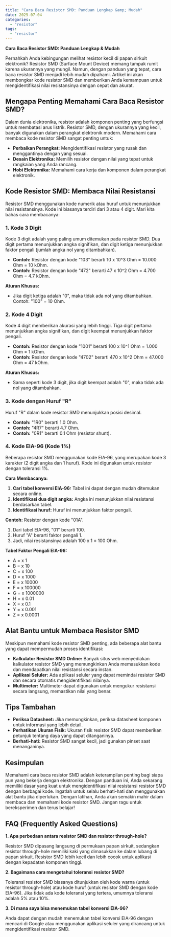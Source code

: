 ```yaml
---
title: "Cara Baca Resistor SMD: Panduan Lengkap &amp; Mudah"
date: 2025-07-04
categories: 
  - "resistor"
tags: 
  - "resistor"
---
```


**Cara Baca Resistor SMD: Panduan Lengkap & Mudah**

Pernahkah Anda kebingungan melihat resistor kecil di papan sirkuit elektronik? Resistor SMD (Surface Mount Device) memang tampak rumit karena ukurannya yang mungil. Namun, dengan panduan yang tepat, cara baca resistor SMD menjadi lebih mudah dipahami. Artikel ini akan membongkar kode resistor SMD dan memberikan Anda kemampuan untuk mengidentifikasi nilai resistansinya dengan cepat dan akurat.

## Mengapa Penting Memahami Cara Baca Resistor SMD?

Dalam dunia elektronika, resistor adalah komponen penting yang berfungsi untuk membatasi arus listrik. Resistor SMD, dengan ukurannya yang kecil, banyak digunakan dalam perangkat elektronik modern. Memahami cara membaca kode resistor SMD sangat penting untuk:

- **Perbaikan Perangkat:** Mengidentifikasi resistor yang rusak dan menggantinya dengan yang sesuai.
- **Desain Elektronika:** Memilih resistor dengan nilai yang tepat untuk rangkaian yang Anda rancang.
- **Hobi Elektronika:** Memahami cara kerja dan komponen dalam perangkat elektronik.

## Kode Resistor SMD: Membaca Nilai Resistansi

Resistor SMD menggunakan kode numerik atau huruf untuk menunjukkan nilai resistansinya. Kode ini biasanya terdiri dari 3 atau 4 digit. Mari kita bahas cara membacanya:

### 1\. Kode 3 Digit

Kode 3 digit adalah yang paling umum ditemukan pada resistor SMD. Dua digit pertama menunjukkan angka signifikan, dan digit ketiga menunjukkan faktor pengali (jumlah angka nol yang ditambahkan).

- **Contoh:** Resistor dengan kode "103" berarti 10 x 10^3 Ohm = 10.000 Ohm = 10 kOhm.
- **Contoh:** Resistor dengan kode "472" berarti 47 x 10^2 Ohm = 4.700 Ohm = 4.7 kOhm.

**Aturan Khusus:**

- Jika digit ketiga adalah "0", maka tidak ada nol yang ditambahkan. Contoh: "100" = 10 Ohm.

### 2\. Kode 4 Digit

Kode 4 digit memberikan akurasi yang lebih tinggi. Tiga digit pertama menunjukkan angka signifikan, dan digit keempat menunjukkan faktor pengali.

- **Contoh:** Resistor dengan kode "1001" berarti 100 x 10^1 Ohm = 1.000 Ohm = 1 kOhm.
- **Contoh:** Resistor dengan kode "4702" berarti 470 x 10^2 Ohm = 47.000 Ohm = 47 kOhm.

**Aturan Khusus:**

- Sama seperti kode 3 digit, jika digit keempat adalah "0", maka tidak ada nol yang ditambahkan.

### 3\. Kode dengan Huruf "R"

Huruf "R" dalam kode resistor SMD menunjukkan posisi desimal.

- **Contoh:** "1R0" berarti 1.0 Ohm.
- **Contoh:** "4R7" berarti 4.7 Ohm.
- **Contoh:** "0R1" berarti 0.1 Ohm (resistor shunt).

### 4\. Kode EIA-96 (Kode 1%)

Beberapa resistor SMD menggunakan kode EIA-96, yang merupakan kode 3 karakter (2 digit angka dan 1 huruf). Kode ini digunakan untuk resistor dengan toleransi 1%.

**Cara Membacanya:**

1. **Cari tabel konversi EIA-96:** Tabel ini dapat dengan mudah ditemukan secara online.
2. **Identifikasi dua digit angka:** Angka ini menunjukkan nilai resistansi berdasarkan tabel.
3. **Identifikasi huruf:** Huruf ini menunjukkan faktor pengali.

**Contoh:** Resistor dengan kode "01A".

1. Dari tabel EIA-96, "01" berarti 100.
2. Huruf "A" berarti faktor pengali 1.
3. Jadi, nilai resistansinya adalah 100 x 1 = 100 Ohm.

**Tabel Faktor Pengali EIA-96:**

- A = x 1
- B = x 10
- C = x 100
- D = x 1000
- E = x 10000
- F = x 100000
- G = x 1000000
- H = x 0.01
- X = x 0.1
- Y = x 0.001
- Z = x 0.0001

## Alat Bantu untuk Membaca Resistor SMD

Meskipun memahami kode resistor SMD penting, ada beberapa alat bantu yang dapat mempermudah proses identifikasi:

- **Kalkulator Resistor SMD Online:** Banyak situs web menyediakan kalkulator resistor SMD yang memungkinkan Anda memasukkan kode dan mendapatkan nilai resistansi secara instan.
- **Aplikasi Seluler:** Ada aplikasi seluler yang dapat memindai resistor SMD dan secara otomatis mengidentifikasi nilainya.
- **Multimeter:** Multimeter dapat digunakan untuk mengukur resistansi secara langsung, memastikan nilai yang benar.

## Tips Tambahan

- **Periksa Datasheet:** Jika memungkinkan, periksa datasheet komponen untuk informasi yang lebih detail.
- **Perhatikan Ukuran Fisik:** Ukuran fisik resistor SMD dapat memberikan petunjuk tentang daya yang dapat ditanganinya.
- **Berhati-hati:** Resistor SMD sangat kecil, jadi gunakan pinset saat menanganinya.

## Kesimpulan

Memahami cara baca resistor SMD adalah keterampilan penting bagi siapa pun yang bekerja dengan elektronika. Dengan panduan ini, Anda sekarang memiliki dasar yang kuat untuk mengidentifikasi nilai resistansi resistor SMD dengan berbagai kode. Ingatlah untuk selalu berhati-hati dan menggunakan alat bantu jika diperlukan. Dengan latihan, Anda akan semakin mahir dalam membaca dan memahami kode resistor SMD. Jangan ragu untuk bereksperimen dan terus belajar!

## FAQ (Frequently Asked Questions)

**1\. Apa perbedaan antara resistor SMD dan resistor through-hole?**

Resistor SMD dipasang langsung di permukaan papan sirkuit, sedangkan resistor through-hole memiliki kaki yang dimasukkan ke dalam lubang di papan sirkuit. Resistor SMD lebih kecil dan lebih cocok untuk aplikasi dengan kepadatan komponen tinggi.

**2\. Bagaimana cara mengetahui toleransi resistor SMD?**

Toleransi resistor SMD biasanya ditunjukkan oleh kode warna (untuk resistor through-hole) atau kode huruf (untuk resistor SMD dengan kode EIA-96). Jika tidak ada kode toleransi yang tertera, umumnya toleransi adalah 5% atau 10%.

**3\. Di mana saya bisa menemukan tabel konversi EIA-96?**

Anda dapat dengan mudah menemukan tabel konversi EIA-96 dengan mencari di Google atau menggunakan aplikasi seluler yang dirancang untuk mengidentifikasi resistor SMD.
